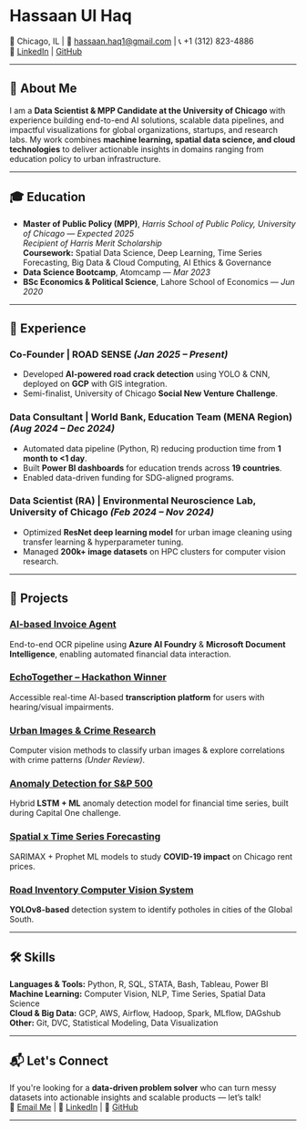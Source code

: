 # Hassaan Ul Haq

📍 Chicago, IL | 📧 [hassaan.haq1@gmail.com](mailto:hassaan.haq1@gmail.com) | 📞 +1 (312) 823-4886  
🔗 [LinkedIn](https://www.linkedin.com/in/hassaanulhaq01/) | [GitHub](https://github.com/hassaanuh)  

---

## 👋 About Me
I am a **Data Scientist & MPP Candidate at the University of Chicago** with experience building end-to-end AI solutions, scalable data pipelines, and impactful visualizations for global organizations, startups, and research labs. My work combines **machine learning, spatial data science, and cloud technologies** to deliver actionable insights in domains ranging from education policy to urban infrastructure.

---

## 🎓 Education
- **Master of Public Policy (MPP)**, *Harris School of Public Policy, University of Chicago* — *Expected 2025*  
  *Recipient of Harris Merit Scholarship*  
  **Coursework:** Spatial Data Science, Deep Learning, Time Series Forecasting, Big Data & Cloud Computing, AI Ethics & Governance  
- **Data Science Bootcamp**, Atomcamp — *Mar 2023*  
- **BSc Economics & Political Science**, Lahore School of Economics — *Jun 2020*  

---

## 💼 Experience

### **Co-Founder** | ROAD SENSE *(Jan 2025 – Present)*  
- Developed **AI-powered road crack detection** using YOLO & CNN, deployed on **GCP** with GIS integration.  
- Semi-finalist, University of Chicago **Social New Venture Challenge**.

### **Data Consultant** | World Bank, Education Team (MENA Region) *(Aug 2024 – Dec 2024)*  
- Automated data pipeline (Python, R) reducing production time from **1 month to <1 day**.  
- Built **Power BI dashboards** for education trends across **19 countries**.  
- Enabled data-driven funding for SDG-aligned programs.

### **Data Scientist (RA)** | Environmental Neuroscience Lab, University of Chicago *(Feb 2024 – Nov 2024)*  
- Optimized **ResNet deep learning model** for urban image cleaning using transfer learning & hyperparameter tuning.  
- Managed **200k+ image datasets** on HPC clusters for computer vision research.  

---

## 🚀 Projects

### [AI-based Invoice Agent](#)  
End-to-end OCR pipeline using **Azure AI Foundry** & **Microsoft Document Intelligence**, enabling automated financial data interaction.

### [EchoTogether – Hackathon Winner](#)  
Accessible real-time AI-based **transcription platform** for users with hearing/visual impairments.

### [Urban Images & Crime Research](#)  
Computer vision methods to classify urban images & explore correlations with crime patterns *(Under Review)*.

### [Anomaly Detection for S&P 500](#)  
Hybrid **LSTM + ML** anomaly detection model for financial time series, built during Capital One challenge.

### [Spatial x Time Series Forecasting](#)  
SARIMAX + Prophet ML models to study **COVID-19 impact** on Chicago rent prices.

### [Road Inventory Computer Vision System](#)  
**YOLOv8-based** detection system to identify potholes in cities of the Global South.

---

## 🛠 Skills

**Languages & Tools:** Python, R, SQL, STATA, Bash, Tableau, Power BI  
**Machine Learning:** Computer Vision, NLP, Time Series, Spatial Data Science  
**Cloud & Big Data:** GCP, AWS, Airflow, Hadoop, Spark, MLflow, DAGshub  
**Other:** Git, DVC, Statistical Modeling, Data Visualization  

---

## 📬 Let's Connect
If you're looking for a **data-driven problem solver** who can turn messy datasets into actionable insights and scalable products — let’s talk!  
📧 [Email Me](mailto:hassaan.haq1@gmail.com) | 🔗 [LinkedIn](https://www.linkedin.com/in/hassaanulhaq01/) | 🐙 [GitHub](https://github.com/hassaanuh)

---
